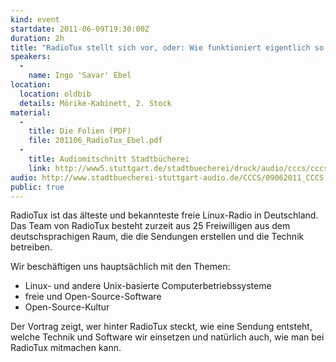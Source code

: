 ```yaml
---
kind: event
startdate: 2011-06-09T19:30:00Z
duration: 2h
title: "RadioTux stellt sich vor, oder: Wie funktioniert eigentlich so ein Internet-Radio?"
speakers:
  -
    name: Ingo 'Savar' Ebel
location:
  location: oldbib
  details: Mörike-Kabinett, 2. Stock
material:
  -
    title: Die Folien (PDF)
    file: 201106_RadioTux_Ebel.pdf
  -
    title: Audiomitschnitt Stadtbücherei
    link: http://www5.stuttgart.de/stadtbuecherei/druck/audio/cccs/cccs_audio.htm#27
audio: http://www.stadtbuecherei-stuttgart-audio.de/CCCS/09062011_CCCS.mp3
public: true
---
```

RadioTux ist das älteste und bekannteste freie Linux-Radio in
Deutschland. Das Team von RadioTux besteht zurzeit aus 25 Freiwilligen
aus dem deutschsprachigen Raum, die die Sendungen erstellen und die
Technik betreiben.

Wir beschäftigen uns hauptsächlich mit den Themen:

* Linux- und andere Unix-basierte Computerbetriebssysteme
* freie und Open-Source-Software
* Open-Source-Kultur

Der Vortrag zeigt, wer hinter RadioTux steckt, wie eine Sendung
entsteht, welche Technik und Software wir einsetzen und natürlich auch,
wie man bei RadioTux mitmachen kann.
